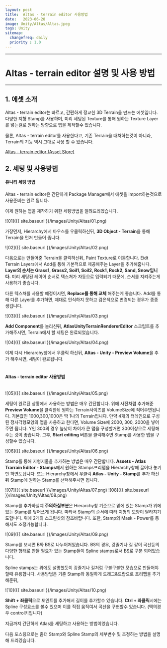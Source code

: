 ```yaml
---
layout: post
title:  Altas - terrain editor 사용방법
date:   2023-06-28
image: Unity/Altas/Altas.jpeg
tags: Unity
sitemap:
  changefreq: daily
  priority : 1.0
---
```




---
# Altas - terrain editor 설명 및 사용 방법
---
## 1. 에셋 소개
Altas - terrain editor는 빠르고, 간편하게 정교한 3D Terrain을 만드는 에셋입니다. 다양한 지형 Stamp를 사용하며, 미리 세팅된 Texture를 통해 원하는 Texture Layer를 넣는걸로 원하는 방향으로 맵을 제작할수 있습니다.

물론, Altas - terrain editor를 사용한다고, 기존 Terrain을 대처하는것이 아니라, Terrain의 기능 역시 그대로 사용 할 수 있습니다.


[Altas - terrain editor (Asset Store)](https://assetstore.unity.com/packages/tools/terrain/atlas-terrain-editor-207568)

## 2. 세팅 및 사용방법
#### 유니티 세팅 방법
Altas - terrain editor은 간단하게 Package Manager에서 에셋을 import하는것으로 사용준비는 완료 됩니다.

이제 원하는 맵을 제작하기 위한 세팅방법을 알려드리겠습니다.

![01]({{ site.baseurl }}/images/Unity/Altas/01.png)

가장먼저, Hierarchy에서 마우스를 우클릭하신뒤, **3D Object - Terrain**을 통해 Terrain을 먼저 만들어 줍니다.

![02]({{ site.baseurl }}/images/Unity/Altas/02.png)

다음으로는 만들어준 Terrain을 클릭하신뒤, Paint Texture로 이동합니다. Eidt Terrain Layers에서 Add를 통해 기본적으로 제공해주는 Layer을 추가해줍니다.
**Layer의 순서는 Grass1, Grass2, Soil1, Soil2, Rock1, Rock2, Sand, Snow입니다.**  미리 세팅된 레이어 순서로 텍스쳐가 자동으로 입력되기 때문에, 순서를 지켜주는게 사용하기 좋습니다.

다른 텍스쳐를 사용할 예정이시면, **Replace를 통해 교체** 해주는게 좋습니다. Add를 통해 다른 Layer를 추가하면, 제대로 인식하지 못하고 검은색으로 변경되는 경우가 종종 생깁니다.

![03]({{ site.baseurl }}/images/Unity/Altas/03.png)

**Add Component**를 눌리신뒤, **AtlasUnityTerrainRendererEditor** 스크립트를 추가해주시면, Terrain에서 할 세팅은 완료되었습니다.

![04]({{ site.baseurl }}/images/Unity/Altas/04.png)

이제 다시 Hierarchy창에서 우클릭 하신뒤, **Altas - Unity - Preview Volume**을 추가 해주시면, 세팅이 완료됩니다.
<br>
<br>
#### Altas - terrain editor 사용방법
<br>
![05]({{ site.baseurl }}/images/Unity/Altas/05.png)

세팅이 완료된 상황에서 사용하는 방법은 매우 간단합니다.
위에 사진처럼 추가해준 **Preview Volume**을 클릭한뒤 
원하는 Terrain사이즈를 VolumeSize에 적어주면됩니다. 기본값인 1000,300,1000은 딱 1나의 Terrain입니다. 만약 4개의 터레인으로 구성된 정사각형모양의 맵을 사용하고 한다면, Volume Size에 2000, 300, 2000을 넣어주면 됩니다. Y인 300의 경우 높낮이 차이가 큰 맵을 구성할거면 300이상으로 세팅해주는 것이 좋습니다. 그후, **Start editing** 버튼을 클릭해주면 Stamp를 사용한 맵을 구성할수 있습니다.

![06]({{ site.baseurl }}/images/Unity/Altas/06.png)

Stamp를 통해 지형지물을 추가하는 방법은 매우 간단합니다.
**Assets - Atlas Trarrain Editor - Stamps**에서 원하는 Stamps프리팹을 Hierarchy창에 끌어다 놓기만 하면도됩니다. 또는 Hierarchy창에서 우클릭 **Atlas - Unity - Stamp**를 추가 하신뒤 Stamp에 원하는 Stamp를 선택해주시면 됩니다.

![07]({{ site.baseurl }}/images/Unity/Altas/07.png)
![08]({{ site.baseurl }}/images/Unity/Altas/08.png)

Stamp를 추가하실떄 **주의하실부분**은 Hierarchy창 기준으로 밑에 있는 Stamp가 위에있는 Stamp를 덮어쓰게 됩니다. 따라서 Stamp의 순서에 따라 지형의 모양이 달라지기도합니다.
위에 2개의 스크린샷의 참조바랍니다. 또한, Stamp의 Mask - Power를 통해서도 조정가능합니다.

![09]({{ site.baseurl }}/images/Unity/Altas/09.png)

Stamp를 보시면 B와 BS로 나누어저있습니다. BS의 경우, 강줄기나 길 같이 곡선등의 다양한 형태로 만들 필요가 있는 Stamp들이 Spline stamps로서 BS로 구분 되어있습니다.

Spline stamps는 위에도 설명했듯이 강줄기나 길처럼 구불구불한 모습으로 만들어야 할때 유용합니다. 사용방법은 기존 Stamp와 동일하게 드래그&드랍으로 프리팹을 추가해준뒤,

![10]({{ site.baseurl }}/images/Unity/Altas/10.png)


**Shift + 좌클릭**으로 포인트를 추가해서 길이를 추가할수 있습니다. 
**Ctrl + 좌클릭**시에는 Spline 구성요소를 볼수 있으며 이를 직접 움직여서 곡선을 구현할수 있습니다.
(맥의경우  control키입니다)

지금까지 간단하게 Atlas를 세팅하고 사용하는 방법이었습니다.

다음 포스팅으로는 좀더 Stamp와 Spline Stamp의 세부변수 및 조정하는 방법을 설명해 드리겠습니다.


